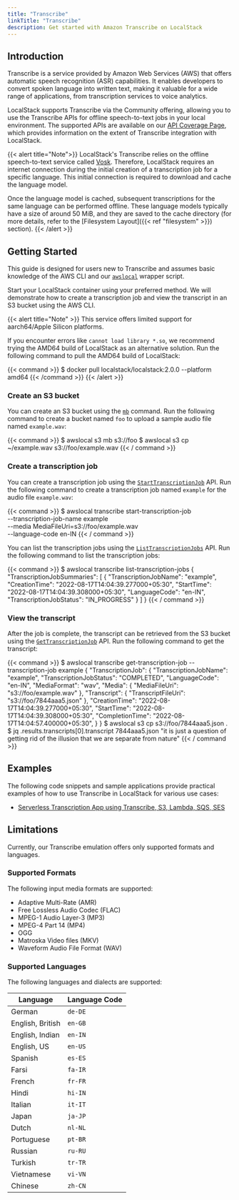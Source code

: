 ```yaml
---
title: "Transcribe"
linkTitle: "Transcribe"
description: Get started with Amazon Transcribe on LocalStack
---
```


## Introduction

Transcribe is a service provided by Amazon Web Services (AWS) that offers automatic speech recognition (ASR) capabilities. It enables developers to convert spoken language into written text, making it valuable for a wide range of applications, from transcription services to voice analytics. 

LocalStack supports Transcribe via the Community offering, allowing you to use the Transcribe APIs for offline speech-to-text jobs in your local environment. The supported APIs are available on our [API Coverage Page](https://docs.localstack.cloud/references/coverage/coverage_transcribe/), which provides information on the extent of Transcribe integration with LocalStack.

{{< alert title="Note">}}
LocalStack's Transcribe relies on the offline speech-to-text service called [Vosk](https://alphacephei.com/vosk/). Therefore, LocalStack requires an internet connection during the initial creation of a transcription job for a specific language. This initial connection is required to download and cache the language model.

Once the language model is cached, subsequent transcriptions for the same language can be performed offline. These language models typically have a size of around 50 MiB, and they are saved to the cache directory (for more details, refer to the [Filesystem Layout]({{< ref "filesystem" >}}) section).
{{< /alert >}}

## Getting Started

This guide is designed for users new to Transcribe and assumes basic knowledge of the AWS CLI and our [`awslocal`](https://github.com/localstack/awscli-local)  wrapper script.

Start your LocalStack container using your preferred method. We will demonstrate how to create a transcription job and view the transcript in an S3 bucket using the AWS CLI.

{{< alert title="Note" >}}
This service offers limited support for aarch64/Apple Silicon platforms.

If you encounter errors like `cannot load library *.so`, we recommend trying the AMD64 build of LocalStack as an alternative solution. Run the following command to pull the AMD64 build of LocalStack:

{{< command >}}
$ docker pull localstack/localstack:2.0.0 --platform amd64
{{< /command >}}
{{< /alert >}}

### Create an S3 bucket

You can create an S3 bucket using the [`mb`](https://docs.aws.amazon.com/cli/latest/reference/s3/mb.html) command. Run the following command to create a bucket named `foo` to upload a sample audio file named `example.wav`:

{{< command >}}
$ awslocal s3 mb s3://foo
$ awslocal s3 cp ~/example.wav s3://foo/example.wav
{{< / command >}}

### Create a transcription job

You can create a transcription job using the [`StartTranscriptionJob`](https://docs.aws.amazon.com/transcribe/latest/APIReference/API_StartTranscriptionJob.html) API. Run the following command to create a transcription job named `example` for the audio file `example.wav`:

{{< command >}}
$ awslocal transcribe start-transcription-job \
    --transcription-job-name example \
    --media MediaFileUri=s3://foo/example.wav \
    --language-code en-IN
{{< / command >}}

You can list the transcription jobs using the [`ListTranscriptionJobs`](https://docs.aws.amazon.com/transcribe/latest/APIReference/API_ListTranscriptionJobs.html) API. Run the following command to list the transcription jobs:

{{< command >}}
$ awslocal transcribe list-transcription-jobs
<disable-copy> 
{
    "TranscriptionJobSummaries": [
        {
            "TranscriptionJobName": "example",
            "CreationTime": "2022-08-17T14:04:39.277000+05:30",
            "StartTime": "2022-08-17T14:04:39.308000+05:30",
            "LanguageCode": "en-IN",
            "TranscriptionJobStatus": "IN_PROGRESS"
        }
    ]
}
</disable-copy>
{{< / command >}}

### View the transcript

After the job is complete, the transcript can be retrieved from the S3 bucket using the [`GetTranscriptionJob`](https://docs.aws.amazon.com/transcribe/latest/APIReference/API_GetTranscriptionJob.html) API. Run the following command to get the transcript:

{{< command >}}
$ awslocal transcribe get-transcription-job --transcription-job example
<disable-copy> 
{
    "TranscriptionJob": {
        "TranscriptionJobName": "example",
        "TranscriptionJobStatus": "COMPLETED",
        "LanguageCode": "en-IN",
        "MediaFormat": "wav",
        "Media": {
            "MediaFileUri": "s3://foo/example.wav"
        },
        "Transcript": {
            "TranscriptFileUri": "s3://foo/7844aaa5.json"
        },
        "CreationTime": "2022-08-17T14:04:39.277000+05:30",
        "StartTime": "2022-08-17T14:04:39.308000+05:30",
        "CompletionTime": "2022-08-17T14:04:57.400000+05:30",
    }
}
</disable-copy>
$ awslocal s3 cp s3://foo/7844aaa5.json .
$ jq .results.transcripts[0].transcript 7844aaa5.json
<disable-copy>
"it is just a question of getting rid of the illusion that we are separate from nature"
</disable-copy>
{{< / command >}}

## Examples

The following code snippets and sample applications provide practical examples of how to use Transcribe in LocalStack for various use cases:

- [Serverless Transcription App using Transcribe, S3, Lambda, SQS, SES](https://github.com/localstack-samples/sample-serverless-transcribe)

## Limitations

Currently, our Transcribe emulation offers only supported formats and languages.

### Supported Formats

The following input media formats are supported:

- Adaptive Multi-Rate (AMR)
- Free Lossless Audio Codec (FLAC)
- MPEG-1 Audio Layer-3 (MP3)
- MPEG-4 Part 14 (MP4)
- OGG
- Matroska Video files (MKV)
- Waveform Audio File Format (WAV)

### Supported Languages

The following languages and dialects are supported:

| Language         | Language Code |
| ---------------- | ------------- |
| German           | `de-DE`       |
| English, British | `en-GB`       |
| English, Indian  | `en-IN`       |
| English, US      | `en-US`       |
| Spanish          | `es-ES`       |
| Farsi            | `fa-IR`       |
| French           | `fr-FR`       |
| Hindi            | `hi-IN`       |
| Italian          | `it-IT`       |
| Japan            | `ja-JP`       |
| Dutch            | `nl-NL`       |
| Portuguese       | `pt-BR`       |
| Russian          | `ru-RU`       |
| Turkish          | `tr-TR`       |
| Vietnamese       | `vi-VN`       |
| Chinese          | `zh-CN`       |
